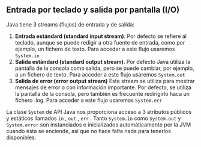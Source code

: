 ## Entrada por teclado y salida por pantalla (I/O)

Java tiene 3 streams (flujos) de entrada y de salida:

1) **Entrada estándard (standard input stream)**. Por defecto se refiere al teclado, aunque se puede redigir a otra fuente de entrada, como por ejemplo, un fichero de texto. Para acceder a este flujo usaremos ```System.in```
2) **Salida estándard (standard output stream)**. Por defecto Java utiliza la pantalla de la consola como salida, pero se puede cambiar, por ejemplo, a un fichero de texto. Para acceder a este flujo usaremos ```System.out```
3) **Salida de error (error output stream)** Este stream se utiliza para mostrar mensajes de error o con información importante. Por defecto, se utiliza la pantalla de la consola, pero también es frecuente redirigirlo haca un fichero .log. Para acceder a este flujo usaremos ```System.err```

La clase ```System``` de API Java nos proporciona acceso a 3 atributos públicos y estáticos llamados ```in``` , ```out``` , ```err``` . Tanto ```System.in``` como ```System.out``` y ```System.error``` son instanciados e inicializados automáticamente por la JVM cuando ésta se enciende, así que no hace falta nada para tenerlos disponibles.